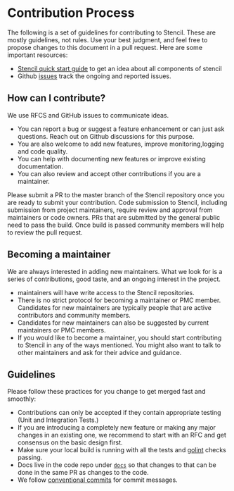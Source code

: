 # Contribution Process

The following is a set of guidelines for contributing to Stencil. These are mostly guidelines, not rules. Use your best judgment, and feel free to propose changes to this document in a pull request. Here are some important resources:

* [Stencil quick start guide](https://raystack.gitbook.io/stencil/quick_start) to get an idea about all components of stencil
* Github [issues](https://github.com/raystack/stencil/issues) track the ongoing and reported issues.

## How can I contribute?

We use RFCS and GitHub issues to communicate ideas.

* You can report a bug or suggest a feature enhancement or can just ask questions. Reach out on Github discussions for this purpose.
* You are also welcome to add new features, improve monitoring,logging and code quality.
* You can help with documenting new features or improve existing documentation.
* You can also review and accept other contributions if you are a maintainer.

Please submit a PR to the master branch of the Stencil repository once you are ready to submit your contribution. Code submission to Stencil, including submission from project maintainers, require review and approval from maintainers or code owners. PRs that are submitted by the general public need to pass the build. Once build is passed community members will help to review the pull request.

## Becoming a maintainer

We are always interested in adding new maintainers. What we look for is a series of contributions, good taste, and an ongoing interest in the project.

* maintainers will have write access to the Stencil repositories.
* There is no strict protocol for becoming a maintainer or PMC member. Candidates for new maintainers are typically people that are active contributors and community members.
* Candidates for new maintainers can also be suggested by current maintainers or PMC members.
* If you would like to become a maintainer, you should start contributing to Stencil in any of the ways mentioned. You might also want to talk to other maintainers and ask for their advice and guidance.

## Guidelines

Please follow these practices for you change to get merged fast and smoothly:

* Contributions can only be accepted if they contain appropriate testing \(Unit and Integration Tests.\)
* If you are introducing a completely new feature or making any major changes in an existing one, we recommend to start with an RFC and get consensus on the basic design first.
* Make sure your local build is running with all the tests and [golint](https://github.com/golang/lint) checks passing.
* Docs live in the code repo under [`docs`](https://github.com/raystack/raccoon/docs/README.md) so that changes to that can be done in the same PR as changes to the code.
* We follow [conventional commits](https://www.conventionalcommits.org/en/v1.0.0/) for commit messages.
